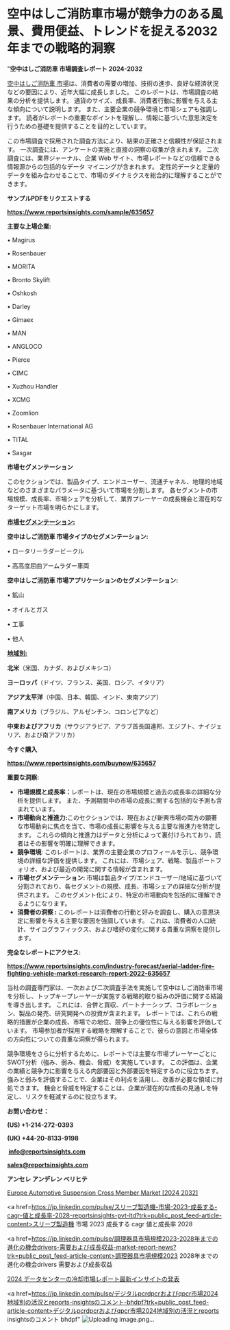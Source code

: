 # 空中はしご消防車市場が競争力のある風景、費用便益、トレンドを捉える2032年までの戦略的洞察

"<strong>空中はしご消防車 市場調査レポート 2024-2032</strong>

<a href=https://www.reportsinsights.com/sample/635657>空中はしご消防車 市場</a>は、消費者の需要の増加、技術の進歩、良好な経済状況などの要因により、近年大幅に成長しました。 このレポートは、市場調査の結果の分析を提供します。 通貨のサイズ、成長率、消費者行動に影響を与える主な傾向について説明します。 また、主要企業の競争環境と市場シェアも強調します。 読者がレポートの重要なポイントを理解し、情報に基づいた意思決定を行うための基礎を提供することを目的としています。

この市場調査で採用された調査方法により、結果の正確さと信頼性が保証されます。 一次調査には、アンケートの実施と直接の洞察の収集が含まれます。 二次調査には、業界ジャーナル、企業 Web サイト、市場レポートなどの信頼できる情報源からの包括的なデータ マイニングが含まれます。 定性的データと定量的データを組み合わせることで、市場のダイナミクスを総合的に理解することができます。

<strong><b>サンプルPDFをリクエストする</b></strong>

<a href=https://www.reportsinsights.com/sample/635657><strong><u>https://www.reportsinsights.com/sample/635657</u></strong></a>

<strong>主要な上場企業:</strong>

• Magirus

• Rosenbauer

• MORITA

• Bronto Skylift

• Oshkosh

• Darley

• Gimaex

• MAN

• ANGLOCO

• Pierce

• CIMC

• Xuzhou Handler

• XCMG

• Zoomlion

• Rosenbauer International AG

• TITAL

• Sasgar

<strong>市場セグメンテーション</strong>

このセクションでは、製品タイプ、エンドユーザー、流通チャネル、地理的地域などのさまざまなパラメータに基づいて市場を分割します。 各セグメントの市場規模、成長率、市場シェアを分析して、業界プレーヤーの成長機会と潜在的なターゲット市場を明らかにします。

<strong><u>市場セグメンテーション</u></strong><strong><u>:</u></strong>

<strong>空中はしご消防車 市場タイプのセグメンテーション:</strong>

• ロータリーラダービークル

• 高高度屈曲アームラダー車両

<strong>空中はしご消防車 市場アプリケーションのセグメンテーション:</strong>

• 鉱山

• オイルとガス

• 工事

• 他人

<strong><u>地域別</u></strong><strong><u>:</u></strong>

<strong>北米</strong>（米国、カナダ、およびメキシコ）

<strong>ヨーロッパ</strong>（ドイツ、フランス、英国、ロシア、イタリア）

<strong>アジア太平洋</strong>（中国、日本、韓国、インド、東南アジア）

<strong>南アメリカ</strong>（ブラジル、アルゼンチン、コロンビアなど）

<strong>中東およびアフリカ</strong>（サウジアラビア、アラブ首長国連邦、エジプト、ナイジェリア、および南アフリカ）

<strong>今すぐ購入</strong>

<a href=https://www.reportsinsights.com/buynow/635657><strong><u>https://www.reportsinsights.com/buynow/635657</u></strong></a>

<strong>重要な洞察:</strong>
<ul>
  <li><strong>市場規模と成長率：</strong>レポートは、現在の市場規模と過去の成長率の詳細な分析を提供します。 また、予測期間中の市場の成長に関する包括的な予測も含まれています。</li>
  <li><strong>市場動向と推進力:</strong>このセクションでは、現在および新興市場の両方の顕著な市場動向に焦点を当て、市場の成長に影響を与える主要な推進力を特定します。 これらの傾向と推進力はデータと分析によって裏付けられており、読者はその影響を明確に理解できます。</li>
  <li><strong>競争環境</strong>: このレポートは、業界の主要企業のプロフィールを示し、競争環境の詳細な評価を提供します。 これには、市場シェア、戦略、製品ポートフォリオ、および最近の開発に関する情報が含まれます。</li>
  <li><strong>市場セグメンテーション: </strong>市場は製品タイプ/エンドユーザー/地域に基づいて分割されており、各セグメントの規模、成長、市場シェアの詳細な分析が提供されます。 このセグメント化により、特定の市場動向を包括的に理解できるようになります。</li>
  <li><strong>消費者の洞察 : </strong>このレポートは消費者の行動と好みを調査し、購入の意思決定に影響を与える主要な要因を強調しています。 これは、消費者の人口統計、サイコグラフィックス、および嗜好の変化に関する貴重な洞察を提供します。</li>
</ul>
<strong>完全なレポートにアクセス:</strong>

<a href=https://www.reportsinsights.com/industry-forecast/aerial-ladder-fire-fighting-vehicle-market-research-report-2022-635657><strong><u><b>https://www.reportsinsights.com/industry-forecast/aerial-ladder-fire-fighting-vehicle-market-research-report-2022-635657</b></u></strong></a>

当社の調査専門家は、一次および二次調査手法を実施して空中はしご消防車市場を分析し、トップキープレーヤーが実施する戦略的取り組みの評価に関する結論を導き出します。 これには、合併と買収、パートナーシップ、コラボレーション、製品の発売、研究開発への投資が含まれます。 レポートでは、これらの戦略的措置が企業の成長、市場での地位、競争上の優位性に与える影響を評価しています。 市場参加者が採用する戦略を理解することで、彼らの意図と市場全体の方向性についての貴重な洞察が得られます。

競争環境をさらに分析するために、レポートでは主要な市場プレーヤーごとにSWOT分析（強み、弱み、機会、脅威）を実施しています。 この評価は、企業の業績と競争力に影響を与える内部要因と外部要因を特定するのに役立ちます。 強みと弱みを評価することで、企業はその利点を活用し、改善が必要な領域に対処できます。 機会と脅威を特定することは、企業が潜在的な成長の見通しを特定し、リスクを軽減するのに役立ちます。

<strong>お問い合わせ：</strong>

<strong>(US) +1-214-272-0393</strong>

<strong>(UK) +44-20-8133-9198</strong>

<strong> </strong><a href=info@reportsinsights.com><strong><u>info@reportsinsights.com</u></strong></a>

<a href=sales@reportsinsights.com><strong><u>sales@reportsinsights.com</u></strong></a>

<strong>アンセレ アンデレン ベリヒテ</strong>

<a href=https://www.linkedin.com/pulse/europe-automotive-suspension-cross-member-markets-cwpmf/>Europe Automotive Suspension Cross Member Market [2024 2032]</a>

<a href=https://jp.linkedin.com/pulse/スリーブ製造機-市場-2023-成長する-cagr-値と成長率-2028-reportsinsights-pvt-ltd?trk=public_post_feed-article-content>スリーブ製造機 市場 2023 成長する cagr 値と成長率 2028</a>

<a href=https://jp.linkedin.com/pulse/調理器具市場規模2023-2028年までの進化の機会drivers-需要および成長収益-market-report-news?trk=public_post_feed-article-content>調理器具市場規模2023 2028年までの進化の機会drivers 需要および成長収益</a>

<a href=https://www.linkedin.com/pulse/2024-データセンターの冷却市場レポート最新インサイトの発表-community-market-research/>2024 データセンターの冷却市場レポート最新インサイトの発表</a>

<a href=https://jp.linkedin.com/pulse/デジタルpcrdpcrおよびqpcr市場2024地域別の活況とreports-insightsのコメント-bhdpf?trk=public_post_feed-article-content>デジタルpcrdpcrおよびqpcr市場2024地域別の活況とreports insightsのコメント bhdpf</a>"
![Uploading image.png…]()
